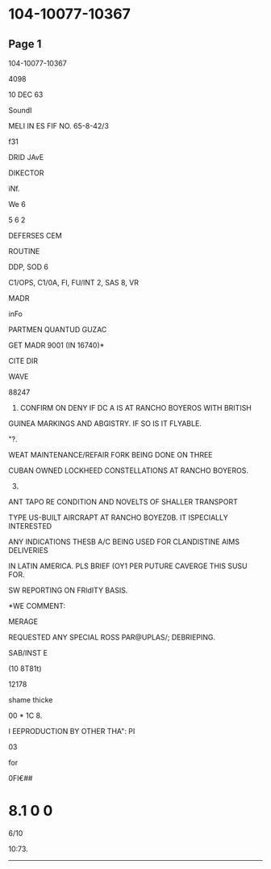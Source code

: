# 104-10077-10367

## Page 1

104-10077-10367

4098

10 DEC 63

SoundI

MELI IN ES FIF NO. 65-8-42/3

f31

DRID JAvE

DIKECTOR

iNf.

We 6

5 6 2

DEFERSES CEM

ROUTINE

DDP, SOD 6

C1/OPS, C1/0A, FI, FU/INT 2, SAS 8, VR

MADR

inFo

PARTMEN QUANTUD GUZAC

GET MADR 9001 (IN 16740)*

CITE DIR

WAVE

88247

1. CONFIRM ON DENY IF DC A IS AT RANCHO BOYEROS WITH BRITISH

GUINEA MARKINGS AND ABGISTRY. IF SO IS IT FLYABLE.

"?.

WEAT MAINTENANCE/REFAIR FORK BEING DONE ON THREE

CUBAN OWNED LOCKHEED CONSTELLATIONS AT RANCHO BOYEROS.

3.

ANT TAPO RE CONDITION AND NOVELTS OF SHALLER TRANSPORT

TYPE US-BUILT AIRCRAPT AT RANCHO BOYEZ0B. IT ISPECIALLY INTERESTED

ANY INDICATIONS THESB A/C BEING USED FOR CLANDISTINE AIMS DELIVERIES

IN LATIN AMERICA. PLS BRIEF (OY1 PER PUTURE CAVERGE THIS SUSU FOR.

SW REPORTING ON FRIdITY BASIS.

*WE COMMENT:

MERAGE

REQUESTED ANY SPECIAL ROSS PAR@UPLAS/; DEBRIEPING.

SAB/INST E

(10 8T81t)

12178

shame thicke

00 * 1C 8.

I EEPRODUCTION BY OTHER THA": PI

03

for

0FI€##

# 8.1 0 0

6/10

10:73.

---

